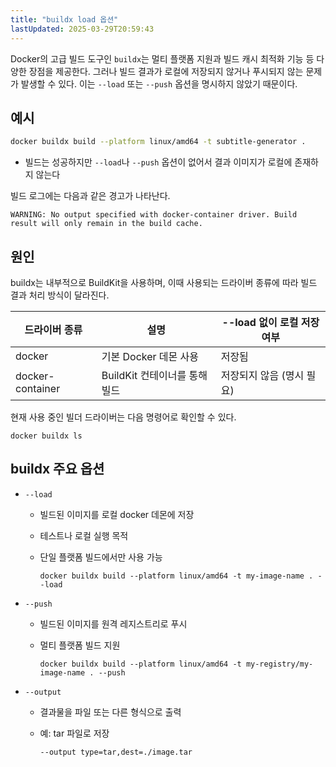 ```yaml
---
title: "buildx load 옵션"
lastUpdated: 2025-03-29T20:59:43
---
```


Docker의 고급 빌드 도구인 `buildx`는 멀티 플랫폼 지원과 빌드 캐시 최적화 기능 등 다양한 장점을 제공한다. 그러나 빌드 결과가 로컬에 저장되지 않거나 푸시되지 않는 문제가 발생할 수 있다. 이는 `--load` 또는 `--push` 옵션을 명시하지 않았기 때문이다.

## 예시

```bash
docker buildx build --platform linux/amd64 -t subtitle-generator .
```

- 빌드는 성공하지만 `--load`나 `--push` 옵션이 없어서 결과 이미지가 로컬에 존재하지 않는다

빌드 로그에는 다음과 같은 경고가 나타난다.

```
WARNING: No output specified with docker-container driver. Build result will only remain in the build cache.
```

## 원인

buildx는 내부적으로 BuildKit을 사용하며, 이때 사용되는 드라이버 종류에 따라 빌드 결과 처리 방식이 달라진다.

|드라이버 종류|설명|--load 없이 로컬 저장 여부|
|-|-|-|
|docker|기본 Docker 데몬 사용|저장됨|
|docker-container|BuildKit 컨테이너를 통해 빌드|저장되지 않음 (명시 필요)|

현재 사용 중인 빌더 드라이버는 다음 명령어로 확인할 수 있다.

```
docker buildx ls
```

## buildx 주요 옵션

- `--load`
  - 빌드된 이미지를 로컬 docker 데몬에 저장
  - 테스트나 로컬 실행 목적
  - 단일 플랫폼 빌드에서만 사용 가능

    ```
    docker buildx build --platform linux/amd64 -t my-image-name . --load
    ```

- `--push`

  - 빌드된 이미지를 원격 레지스트리로 푸시
  - 멀티 플랫폼 빌드 지원

    ```
    docker buildx build --platform linux/amd64 -t my-registry/my-image-name . --push
    ```

- `--output`

  - 결과물을 파일 또는 다른 형식으로 출력
  - 예: tar 파일로 저장

    ```
    --output type=tar,dest=./image.tar
    ```
